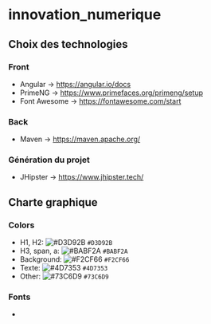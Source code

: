 # innovation_numerique

## Choix des technologies

### Front
  - Angular -> https://angular.io/docs
  - PrimeNG -> https://www.primefaces.org/primeng/setup
  - Font Awesome -> https://fontawesome.com/start

### Back
  - Maven -> https://maven.apache.org/

### Génération du projet
  - JHipster -> https://www.jhipster.tech/

## Charte graphique

### Colors
  - H1, H2: ![#D3D92B](https://via.placeholder.com/15/D3D92B/D3D92B.png) `#D3D92B`
  - H3, span, a: ![#BABF2A](https://via.placeholder.com/15/BABF2A/BABF2A.png) `#BABF2A`
  - Background: ![#F2CF66](https://via.placeholder.com/15/F2CF66/F2CF66.png) `#F2CF66`
  - Texte: ![#4D7353](https://via.placeholder.com/15/4D7353/4D7353.png) `#4D7353`
  - Other: ![#73C6D9](https://via.placeholder.com/15/73C6D9/73C6D9.png) `#73C6D9`

### Fonts
  - 
